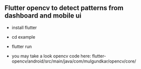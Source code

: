 
## Flutter opencv to detect patterns from dashboard and mobile ui

- install flutter  
- cd example  
- flutter run  

- you may take a look opencv code here: 
flutter-opencv/android/src/main/java/com/mulgundkar/opencv/core/